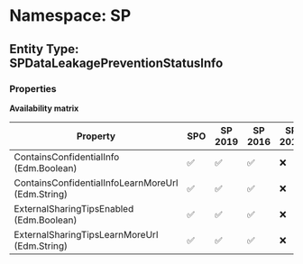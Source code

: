 # Namespace: SP

## Entity Type: SPDataLeakagePreventionStatusInfo

### Properties

**Availability matrix**

Property | SPO | SP 2019 | SP 2016 | SP 2013
----------|-----|---------|---------|--------
ContainsConfidentialInfo (Edm.Boolean) | ✅ | ✅ | ✅ | ❌
ContainsConfidentialInfoLearnMoreUrl (Edm.String) | ✅ | ✅ | ✅ | ❌
ExternalSharingTipsEnabled (Edm.Boolean) | ✅ | ✅ | ✅ | ❌
ExternalSharingTipsLearnMoreUrl (Edm.String) | ✅ | ✅ | ✅ | ❌

